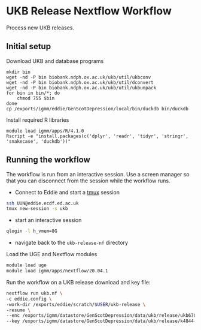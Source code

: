 # UKB Release Nextflow Workflow

Process new UKB releases.

## Initial setup

Download UKB and database programs
```
mkdir bin
wget -nd -P bin biobank.ndph.ox.ac.uk/ukb/util/ukbconv
wget -nd -P bin biobank.ndph.ox.ac.uk/ukb/util/dconvert
wget -nd -P bin biobank.ndph.ox.ac.uk/ukb/util/ukbunpack
for bin in bin/*; do
    chmod 755 $bin
done
cp /exports/igmm/eddie/GenScotDepression/local/bin/duckdb bin/duckdb
```

Install required R libraries
```
module load igmm/apps/R/4.1.0
Rscript -e "install.packages(c('dplyr', 'readr', 'tidyr', 'stringr', 'snakecase', 'duckdb'))"
```

## Running the workflow

The workflow is run from an interactive session. Use a screen manager so that you can disconnect from the session while the workflow runs. 

- Connect to Eddie and start a [tmux](https://www.redhat.com/sysadmin/introduction-tmux-linux) session
```sh
ssh UUN@eddie.ecdf.ed.ac.uk
tmux new-session -s ukb
```
- start an interactive session
```sh
qlogin -l h_vmem=8G
```
- navigate back to the `ukb-release-nf` directory

Load the UGE and Nextflow modules
```sh
module load uge
module load igmm/apps/nextflow/20.04.1
```

Run the workflow on a UKB release download and key file:
```sh
nextflow run ukb.nf \
-c eddie.config \
-work-dir /exports/eddie/scratch/$USER/ukb-release \
-resume \
--enc /exports/igmm/datastore/GenScotDepression/data/ukb/release/ukb670429/ukb670429.enc \
--key /exports/igmm/datastore/GenScotDepression/data/ukb/release/k4844-keys/k4844r670429.key
```


